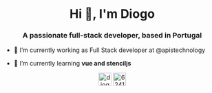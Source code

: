 <h1 align="center">Hi 👋, I'm Diogo</h1>
<h3 align="center">A passionate full-stack developer, based in Portugal</h3>

- 🔭 I’m currently working as Full Stack developer at @apistechnology

- 🌱 I’m currently learning **vue and stenciljs**

<p align="center">
<!-- <a href="https://twitter.com/imnip10" target="blank"><img align="center" src="https://cdn.jsdelivr.net/npm/simple-icons@3.0.1/icons/twitter.svg" alt="nip10" height="30" width="30" /></a> -->
<a href="https://linkedin.com/in/diogo-cardoso-30a065159" target="blank"><img align="center" src="https://cdn.jsdelivr.net/npm/simple-icons@3.0.1/icons/linkedin.svg" alt="diogo-cardoso-30a065159" height="30" width="30" /></a>
<a href="https://stackoverflow.com/users/6241666" target="blank"><img align="center" src="https://cdn.jsdelivr.net/npm/simple-icons@3.0.1/icons/stackoverflow.svg" alt="6241666" height="30" width="30" /></a>
</p>
